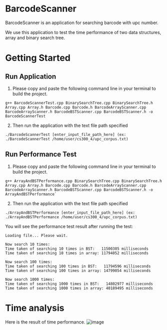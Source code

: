 # BarcodeScanner

BarcodeScanner is an application for searching barcode with upc number.

We use this application to test the time performance of two data structures, array and binary search tree.

# Getting Started

## Run Application

1. Please copy and paste the following command line in your terminal to build the project.
```
g++ BarcodeScannerTest.cpp BinarySearchTree.cpp BinarySearchTree.h Array.cpp Array.h Barcode.cpp Barcode.h BarcodeArrayScanner.cpp BarcodeArrayScanner.h BarcodeBSTScanner.cpp BarcodeBSTScanner.h -o BarcodeScannerTest
```

2. Then run the application with the text file path specified
```
./BarcodeScannerTest [enter_input_file_path_here] (ex: ./BarcodeScannerTest /home/user/cs300_4/upc_corpus.txt)
```

## Run Performance Test

1. Please copy and paste the following command line in your terminal to build the project.
```
g++ ArrayAndBSTPerformance.cpp BinarySearchTree.cpp BinarySearchTree.h Array.cpp Array.h Barcode.cpp Barcode.h BarcodeArrayScanner.cpp BarcodeArrayScanner.h BarcodeBSTScanner.cpp BarcodeBSTScanner.h -o ArrayAndBSTPerformance`
```

2. Then run the application with the text file path specified
```
./ArrayAndBSTPerformance [enter_input_file_path_here] (ex: ./ArrayAndBSTPerformance /home/user/cs300_4/upc_corpus.txt)
```
You will see the performance test result after running the test:

```
Loading file... Please wait.

Now search 10 times:
Time taken of searching 10 times in BST:   11500305 milliseconds
Time taken of searching 10 times in array: 11794052 milliseconds

Now search 100 times:
Time taken of searching 100 times in BST:   11794596 milliseconds
Time taken of searching 100 times in array: 14799054 milliseconds

Now search 1000 times:
Time taken of searching 1000 times in BST:   14802977 milliseconds
Time taken of searching 1000 times in array: 40189495 milliseconds
```

# Time analysis
Here is the result of time performance.
![image](https://user-images.githubusercontent.com/23665164/48855480-fbb31780-ed68-11e8-8afc-c84b967a8330.png)
